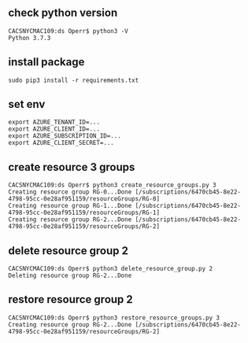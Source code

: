 ## check python version
```
CACSNYCMAC109:ds Operr$ python3 -V
Python 3.7.3
```
## install package
```
sudo pip3 install -r requirements.txt 
```

## set env
```
export AZURE_TENANT_ID=...
export AZURE_CLIENT_ID=...
export AZURE_SUBSCRIPTION_ID=...
export AZURE_CLIENT_SECRET=...
```

## create resource 3 groups
```
CACSNYCMAC109:ds Operr$ python3 create_resource_groups.py 3
Creating resource group RG-0...Done [/subscriptions/6470cb45-8e22-4798-95cc-0e28af951159/resourceGroups/RG-0]
Creating resource group RG-1...Done [/subscriptions/6470cb45-8e22-4798-95cc-0e28af951159/resourceGroups/RG-1]
Creating resource group RG-2...Done [/subscriptions/6470cb45-8e22-4798-95cc-0e28af951159/resourceGroups/RG-2]
```

## delete resource group 2
```
CACSNYCMAC109:ds Operr$ python3 delete_resource_group.py 2
Deleting resource group RG-2...Done
```

## restore resource group 2
```
CACSNYCMAC109:ds Operr$ python3 restore_resource_groups.py 3
Creating resource group RG-2...Done [/subscriptions/6470cb45-8e22-4798-95cc-0e28af951159/resourceGroups/RG-2]
```
